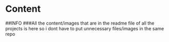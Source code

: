 # Content
##INFO
###All the content/images that are in the readme file of all the projects is here so i dont have to put unnecessary files/images in the same repo 